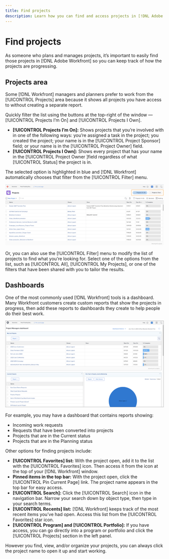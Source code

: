 ```yaml
---
title: Find projects
description: Learn how you can find and access projects in [!DNL Adobe Workfront] using dashboards, the [!UICONTROL Projects] area, search, and other ways.
---
```

# Find projects

As someone who plans and manages projects, it’s important to easily find those projects in [!DNL Adobe Workfront] so you can keep track of how the projects are progressing.

## Projects area

Some [!DNL Workfront] managers and planners prefer to work from the [!UICONTROL Projects] area because it shows all projects you have access to without creating a separate report.

Quickly filter the list using the buttons at the top-right of the window — [!UICONTROL Projects I’m On] and [!UICONTROL Projects I Own].

* **[!UICONTROL Projects I’m On]:** Shows projects that you’re involved with in one of the following ways: you’re assigned a task in the project; you created the project; your name is in the [!UICONTROL Project Sponsor] field; or your name is in the [!UICONTROL Project Owner] field.
* **[!UICONTROL Projects I Own]:** Shows every project that has your name in the [!UICONTROL Project Owner ]field regardless of what [!UICONTROL Status] the project is in.

The selected option is highlighted in blue and [!DNL Workfront] automatically chooses that filter from the [!UICONTROL Filter] menu.

![Filters in project header](assets/planner-fund-filters-in-project-header.png)

Or, you can also use the [!UICONTROL Filter] menu to modify the list of projects to find what you’re looking for. Select one of the options from the list, such as [!UICONTROL All], [!UICONTROL My Projects], or one of the filters that have been shared with you to tailor the results. 

## Dashboards

One of the most commonly used [!DNL Workfront] tools is a dashboard. Many Workfront customers create custom reports that show the projects in progress, then add these reports to dashboards they create to help people do their best work.

![Dashboard example](assets/planner-fund-dashboard.png)

For example, you may have a dashboard that contains reports showing:

* Incoming work requests
* Requests that have been converted into projects
* Projects that are in the Current status
* Projects that are in the Planning status

Other options for finding projects include:

* **[!UICONTROL Favorites] list:** With the project open, add it to the list with the [!UICONTROL Favorites] icon. Then access it from the icon at the top of your [!DNL Workfront] window.
* **Pinned items in the top bar:** With the project open, click the [!UICONTROL Pin Current Page] link. The project name appears in the top bar for easy access.
* **[!UICONTROL Search]:** Click the [!UICONTROL Search] icon in the navigation bar. Narrow your search down by object type, then type in your search terms.
* **[!UICONTROL Recents] list:** [!DNL Workfront] keeps track of the most recent items you’ve had open. Access this list from the [!UICONTROL Favorites] star icon.
* **[!UICONTROL Program] and [!UICONTROL Portfolio]:** If you have access, you can go directly into a program or portfolio and click the [!UICONTROL Projects] section in the left panel.

However you find, view, and/or organize your projects, you can always click the project name to open it up and start working.

<!---
learn more:
Pin pages to customize your workspace
View and manage favorites
View recent items
Search Workfront
--->
